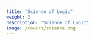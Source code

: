 ```yaml
---
title: "Science of Logic"
weight: 2
description: "Science of Logic"
image: /covers/science.png
---
```

